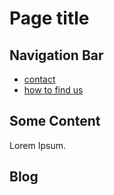 # Page title

## Navigation Bar

- [contact](/contact)
- [how to find us](/findus)

## Some Content

Lorem Ipsum.

## 

## Blog
